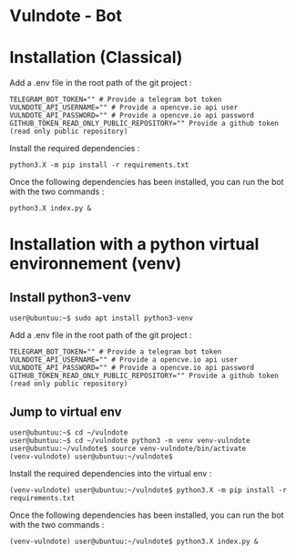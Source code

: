 # Vulndote - Bot

# Installation (Classical)

Add a .env file in the root path of the git project :
```
TELEGRAM_BOT_TOKEN="" # Provide a telegram bot token 
VULNDOTE_API_USERNAME="" # Provide a opencve.io api user
VULNDOTE_API_PASSWORD="" # Provide a opencve.io api password
GITHUB_TOKEN_READ_ONLY_PUBLIC_REPOSITORY="" Provide a github token (read only public repository)
```
Install the required dependencies :

```
python3.X -m pip install -r requirements.txt
```
Once the following dependencies has been installed, you can run the bot with the two commands :

```
python3.X index.py &
```
# Installation with a python virtual environnement (venv) 

## Install python3-venv 
```
user@ubuntuu:~$ sudo apt install python3-venv
```
Add a .env file in the root path of the git project :
```
TELEGRAM_BOT_TOKEN="" # Provide a telegram bot token 
VULNDOTE_API_USERNAME="" # Provide a opencve.io api user
VULNDOTE_API_PASSWORD="" # Provide a opencve.io api password
GITHUB_TOKEN_READ_ONLY_PUBLIC_REPOSITORY="" Provide a github token (read only public repository)
```

## Jump to virtual env

```
user@ubuntuu:~$ cd ~/vulndote
user@ubuntuu:~$ cd ~/vulndote python3 -m venv venv-vulndote
user@ubuntuu:~/vulndote$ source venv-vulndote/bin/activate
(venv-vulndote) user@ubuntuu:~/vulndote$
```
Install the required dependencies into the virtual env :

```
(venv-vulndote) user@ubuntuu:~/vulndote$ python3.X -m pip install -r requirements.txt
```
Once the following dependencies has been installed, you can run the bot with the two commands :

```
(venv-vulndote) user@ubuntuu:~/vulndote$ python3.X index.py &
``` 
